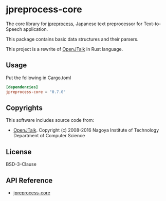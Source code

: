 # jpreprocess-core

The core library for [jpreprocess](https://crates.io/crates/jpreprocess),
Japanese text preprocessor for Text-to-Speech application.

This package contains basic data structures and their parsers.

This project is a rewrite of [OpenJTalk](http://open-jtalk.sourceforge.net/) in Rust language.

## Usage

Put the following in Cargo.toml

```toml
[dependencies]
jpreprocess-core = "0.7.0"
```

## Copyrights

This software includes source code from:

- [OpenJTalk](http://open-jtalk.sourceforge.net/).
  Copyright (c) 2008-2016  Nagoya Institute of Technology Department of Computer Science

## License

BSD-3-Clause

## API Reference

- [jpreprocess-core](https://docs.rs/jpreprocess-core)
